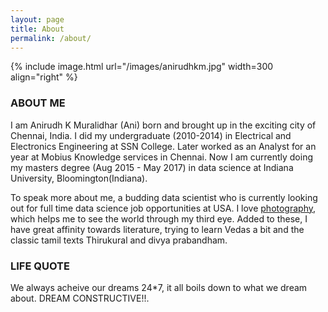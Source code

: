 ```yaml
---
layout: page
title: About
permalink: /about/
---
```


{% include image.html url="/images/anirudhkm.jpg" width=300 align="right" %}

### ABOUT ME

I am Anirudh K Muralidhar (Ani) born and brought up in the exciting city of Chennai, India. I did my undergraduate (2010-2014) in Electrical and Electronics Engineering at SSN College. Later worked as an Analyst for an year at Mobius Knowledge services in Chennai. Now I am currently doing my masters degree (Aug 2015 - May 2017) in data science at Indiana University, Bloomington(Indiana).

To speak more about me, a budding data scientist who is currently looking out for full time data science job opportunities at USA. I love [photography](https://www.instagram.com/anirudhkm), which helps me to see the world through my third eye. Added to these, I have great affinity towards literature, trying to learn Vedas a bit and the classic tamil texts Thirukural and divya prabandham.

### LIFE QUOTE

We always acheive our dreams 24*7, it all boils down to what we dream about. DREAM CONSTRUCTIVE!!.